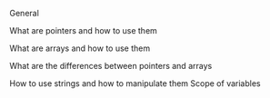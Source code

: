 General

What are pointers and how to use them

What are arrays and how to use them

What are the differences between pointers and arrays

How to use strings and how to manipulate them
Scope of variables
